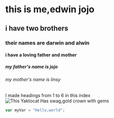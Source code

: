 # this is me,edwin jojo
## i have two brothers
### their names are darwin and alwin
#### i have a loving father and mother
##### my father's name is jojo
###### my mother's name is linsy
I made headings from 1 to 6 in this index
![This Yaktocat Has swag,gold crown with gems](https://octodex.github.com/images/yaktocat.png)

``` javascript
var myVar = "Hello,world";
```
